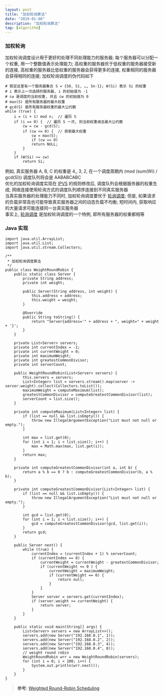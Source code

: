 ```yaml
---
layout: post
title: "加权轮询算法"
date: "2019-01-08"
description: "加权轮询算法"
tag: [algorithm]
---
```


### 加权轮询
加权轮询调度设计用于更好的处理不同处理能力的服务器; 每个服务器可以分配一个权重, 用一个整数值表示处理能力; 高权重的服务器优于低权重的服务器接受新的连接, 高权重的服务器比低权重的服务器会获得更多的连接, 权重相同的服务器会获得相同的连接; 加权轮询调度的伪代码如下
```
# 假定这里有一个服务器集合 S = {S0, S1, …, Sn-1}; W(Si) 表示 Si 的权重
# i 表示上一次选择的服务器, i 的初始值为 -1
# cw 是调度的当前权重, 并且 cw 的初始值为 0
# max(S) 是所有服务器的最大权重
# gcd(S) 是所有服务器权重的最大公约数
while (true) {
    i = (i + 1) mod n;  // 遍历 S
    if (i == 0) {  // 遍历 S 一次, 则当前权重减去最大公约数
        cw = cw - gcd(S);
        if (cw <= 0) {  // 获取最大权重
            cw = max(S);
            if (cw == 0)
            return NULL;
        }
    }
    if (W(Si) >= cw)
        return Si;
```
例如, 真实服务器 A, B, C 的权重是 4,, 3, 2, 在一个调度周期内 (mod (sum(Wi) / gcd(S))) 调度队列将会是 AABABCABC  
优化的加权轮询调度实现在 [IPVS](http://kb.linuxvirtualserver.org/wiki/IPVS) 的规则修改后, 调度队列会根据服务器的权重生成; 网络连接使用轮询方式的调度队列顺序连接到不同真实服务器  
当真实服务器的处理能力不同时, 加权轮询调度要优于 [轮询调度](http://kb.linuxvirtualserver.org/wiki/Round-Robin_Scheduling); 但是, 如果请求的负载非常高也可能导致真实服务器之间的动态负载不均衡; 短时间内, 获取响应的大量请求可能连接同一台真实服务器  
事实上, [轮询调度](http://kb.linuxvirtualserver.org/wiki/Round-Robin_Scheduling) 是加权轮询调度的一个特例, 即所有服务器的权重都相等

### Java 实现
```
import java.util.ArrayList;
import java.util.List;
import java.util.stream.Collectors;

/**
 * 加权轮询调度算法
 */
public class WeightRoundRobin {
    public static class Server {
        private String address;
        private int weight;

        public Server(String address, int weight) {
            this.address = address;
            this.weight = weight;
        }

        @Override
        public String toString() {
            return "Server{address='" + address + ", weight=" + weight + '}';
        }
    }

    private List<Server> servers;
    private int currentIndex = -1;
    private int currentWeight = 0;
    private int maximumWeight;
    private int greatestCommonDivisor;
    private int serverCount;

    public WeightRoundRobin(List<Server> servers) {
        this.servers = servers;
        List<Integer> list = servers.stream().map(server -> server.weight).collect(Collectors.toList());
        maximumWeight = computeMaximum(list);
        greatestCommonDivisor = computeGreatestCommonDivisor(list);
        serverCount = list.size();
    }

    private int computeMaximum(List<Integer> list) {
        if (list == null && list.isEmpty()) {
            throw new IllegalArgumentException("List must not null or empty.");
        }

        int max = list.get(0);
        for (int i = 1; i < list.size(); i++) {
            max = Math.max(max, list.get(i));
        }
        return max;
    }

    private int computeGreatestCommonDivisor(int a, int b) {
        return a % b == 0 ? b : computeGreatestCommonDivisor(b, a % b);
    }

    private int computeGreatestCommonDivisor(List<Integer> list) {
        if (list == null && list.isEmpty()) {
            throw new IllegalArgumentException("List must not null or empty.");
        }

        int gcd = list.get(0);
        for (int i = 1; i < list.size(); i++) {
            gcd = computeGreatestCommonDivisor(gcd, list.get(i));
        }
        return gcd;
    }

    public Server next() {
        while (true) {
            currentIndex = (currentIndex + 1) % serverCount;
            if (currentIndex == 0) {
                currentWeight = currentWeight - greatestCommonDivisor;
                if (currentWeight <= 0 ) {
                    currentWeight = maximumWeight;
                    if (currentWeight == 0) {
                        return null;
                    }
                }
            }
            Server server = servers.get(currentIndex);
            if (server.weight >= currentWeight) {
                return server;
            }
        }
    }

    public static void main(String[] args) {
        List<Server> servers = new ArrayList<>();
        servers.add(new Server("192.168.0.1", 1));
        servers.add(new Server("192.168.0.2", 2));
        servers.add(new Server("192.168.0.3", 4));
        servers.add(new Server("192.168.0.4", 8));
        // weight round robin
        WeightRoundRobin wrr = new WeightRoundRobin(servers);
        for (int i = 0; i < 100; i++) {
            System.out.println(wrr.next());
        }
    }
}
```

>**参考:**
[Weighted Round-Robin Scheduling](http://kb.linuxvirtualserver.org/wiki/Weighted_Round-Robin_Scheduling)
